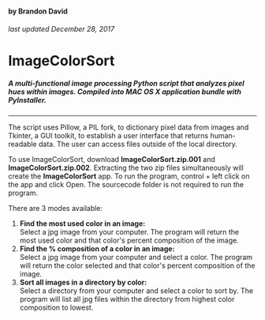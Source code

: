#### by Brandon David
###### last updated December 28, 2017
# ImageColorSort
##### A multi-functional image processing Python script that analyzes pixel hues within images. Compiled into MAC OS X application bundle with PyInstaller.
___

The script uses Pillow, a PIL fork, to dictionary pixel data from images and Tkinter, a GUI toolkit, to establish a user interface that returns human-readable data. The user can access files outside of the local directory.

To use ImageColorSort, download **ImageColorSort.zip.001** and **ImageColorSort.zip.002**. Extracting the two zip files simultaneously will create the **ImageColorSort** app. To run the program, control + left click on the app and click Open. The sourcecode folder is not required to run the program.

There are 3 modes available:
1. **Find the most used color in an image:**</br>
Select a jpg image from your computer. The program will return the most used color and that color's percent composition of the image.
2. **Find the % composition of a color in an image:**</br>
Select a jpg image from your computer and select a color. The program will return the color selected and that color's percent composition of the image.
3. **Sort all images in a directory by color:**</br>
Select a directory from your computer and select a color to sort by. The program will list all jpg files within the directory from highest color composition to lowest.
